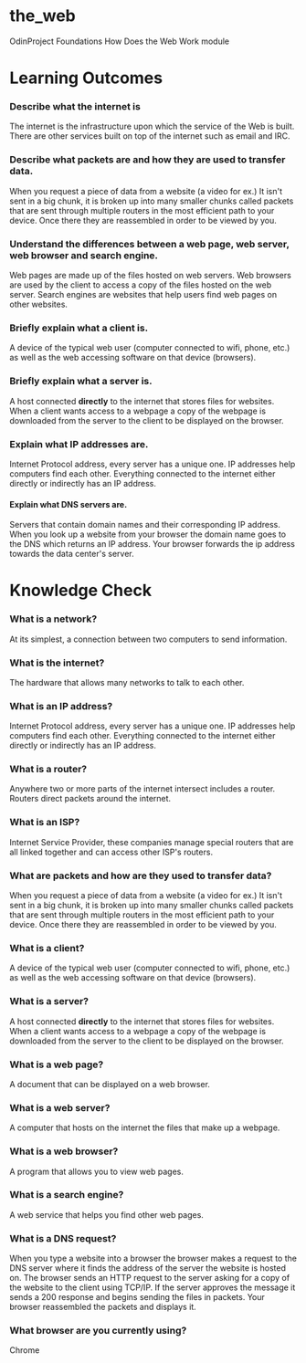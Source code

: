 # the_web
OdinProject Foundations How Does the Web Work module

# Learning Outcomes

### Describe what the internet is

The internet is the infrastructure upon which the service of the Web is built. There are other services built on top of the internet such as email and IRC.

### Describe what packets are and how they are used to transfer data.

When you request a piece of data from a website (a video for ex.) It isn't sent in a big chunk, it is broken up into many smaller chunks called packets that are sent through multiple routers in the most efficient path to your device. Once there they are reassembled in order to be viewed by you.

### Understand the differences between a web page, web server, web browser and search engine.

Web pages are made up of the files hosted on web servers. Web browsers are used by the client to access a copy of the files hosted on the web server. Search engines are websites that help users find web pages on other websites. 

### Briefly explain what a client is.

A device of the typical web user (computer connected to wifi, phone, etc.) as well as the web accessing software on that device (browsers).

### Briefly explain what a server is.

A host connected **directly** to the internet that stores files for websites. When a client wants access to a webpage a copy of the webpage is downloaded from the server to the client to be displayed on the browser.

### Explain what IP addresses are.

Internet Protocol address, every server has a unique one. IP addresses help computers find each other. Everything connected to the internet either directly or indirectly has an IP address. 

#### Explain what DNS servers are.

Servers that contain domain names and their corresponding IP address. When you look up a website from your browser the domain name goes to the DNS which returns an IP address. Your browser forwards the ip address towards the data center's server. 

# Knowledge Check

### What is a network?

At its simplest, a connection between two computers to send information.

### What is the internet?

The hardware that allows many networks to talk to each other.

### What is an IP address?

Internet Protocol address, every server has a unique one. IP addresses help computers find each other. Everything connected to the internet either directly or indirectly has an IP address. 

### What is a router?

Anywhere two or more parts of the internet intersect includes a router. Routers direct packets around the internet. 

### What is an ISP?

Internet Service Provider, these companies manage special routers that are all linked together and can access other ISP's routers. 

### What are packets and how are they used to transfer data?

When you request a piece of data from a website (a video for ex.) It isn't sent in a big chunk, it is broken up into many smaller chunks called packets that are sent through multiple routers in the most efficient path to your device. Once there they are reassembled in order to be viewed by you.

### What is a client?

A device of the typical web user (computer connected to wifi, phone, etc.) as well as the web accessing software on that device (browsers).

### What is a server?

A host connected **directly** to the internet that stores files for websites. When a client wants access to a webpage a copy of the webpage is downloaded from the server to the client to be displayed on the browser.

### What is a web page?

A document that can be displayed on a web browser. 

### What is a web server?

A computer that hosts on the internet the files that make up a webpage. 

### What is a web browser?

A program that allows you to view web pages.

### What is a search engine?

A web service that helps you find other web pages. 

### What is a DNS request?

When you type a website into a browser the browser makes a request to the DNS server where it finds the address of the server the website is hosted on. The browser sends an HTTP request to the server asking for a copy of the website to the client using TCP/IP. If the server approves the message it sends a 200 response and begins sending the files in packets. Your browser reassembled the packets and displays it.

### What browser are you currently using?

Chrome

